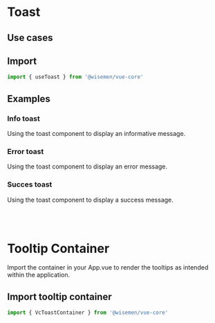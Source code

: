 # Toast

## Use cases

<BulletList
  :items="[
    {
      description: 'When you need to provide brief, non-intrusive feedback to the user (ex: successful action, such as saving a form or completing a task).',
      variant: 'good',
    },
    {
      description: 'When displaying long, detailed messages that require user reading time.',
      variant: 'bad',
    },
  ]"
/>


## Import

```ts
import { useToast } from '@wisemen/vue-core'
```

<!-- @include: ./toast-meta.md -->


## Examples

### Info toast
Using the toast component to display an informative message.

<ComponentPreview name="toast/info" />

### Error toast
Using the toast component to display an error message.

<ComponentPreview name="toast/error" />

### Succes toast
Using the toast component to display a success message.

<ComponentPreview name="toast/success" />

<br>
<br>

# Tooltip Container
Import the container in your App.vue to render the tooltips as intended within the application.

## Import tooltip container

```ts
import { VcToastContainer } from '@wisemen/vue-core'
```
